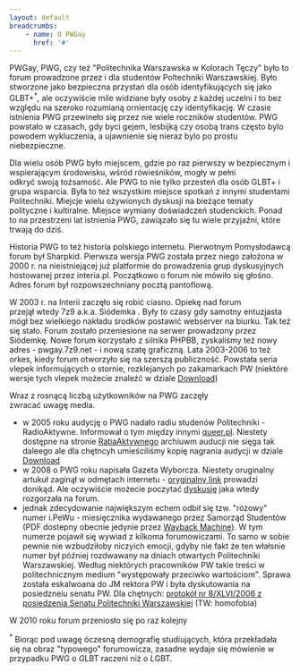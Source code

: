 ```yaml
---
layout: default
breadcrumbs:
    - name: O PWGay
      href: '#'
---
```

PWGay, PWG, czy też "Politechnika Warszawska w Kolorach Tęczy" było to forum prowadzone przez i dla studentów Poltechniki Warszawskiej. Było stworzone jako bezpieczna przystań dla osób identyfikujących się jako GLBT+<sup>*</sup>, ale oczywiście mile widziane były osoby z każdej uczelni i to bez względu na szeroko rozumianą ornientację czy identyfikację. W czasie istnienia PWG przewineło się przez nie wiele roczników studentów. PWG powstało w czasach, gdy byci gejem, lesbijką czy osobą trans często bylo powodem wykluczenia, a ujawnienie się nieraz bylo po prostu niebezpieczne.

Dla wielu osób PWG było miejscem, gdzie po raz pierwszy w bezpiecznym i wspierającym środowisku, wśród rówieśników, mogły w pełni odkryć swoją tożsamość. Ale PWG to nie tylko przesteń dla osób GLBT+ i grupa wsparcia. Była to też wszystkim miejsce spotkań z innymi studentami Politechniki. Miejcje wielu ożywionych dyskusji na bieżące tematy polityczne i kultiralne. Miejsce wymiany doświadczeń studenckich. Ponad to na przestrzeni lat istnienia PWG, zawiązało się tu wiele przyjaźni, które trwają do dziś. 

Historia PWG to też historia polskiego internetu. Pierwotnym Pomysłodawcą forum był Sharpkid. Pierwsza wersja PWG została przez niego założona w 2000 r. na nieistniejącej już platformie do prowadzenia grup dyskusyjnych hostowanej przez interia.pl. Początkowo o forum nie mówiło się głośno. Adres forum był rozpowszechniany pocztą pantoflową. 

W 2003 r. na Interii zaczęło się robić ciasno. Opiekę nad forum przejął wtedy 7z9 a.k.a. Siódemka . Były to czasy gdy samotny entuzjasta mógł bez wielkiego nakładu środków postawić webserver na biurku. Tak też się stało. Forum zostało przeniesione na serwer prowadzony przez Siódemkę. Nowe forum korzystało z silnika PHPBB, zyskaliśmy też nowy adres - pwgay.7z9.net - i nową szatę graficzną. Lata 2003-2006 to też orkes, kiedy forum otworzyło się na szerszą publiczność. Powstała seria vlepek informujących o stornie, rozklejanych po zakamarkach PW (niektóre wersje tych vlepek możecie znaleźć w dziale [Download](/download.html))

Wraz z rosnącą liczbą użytkowników na PWG zaczęły zwracać uwagę media.
* w 2005 roku audycję o PWG nadało radiu studenów Politechniki - RadioAktywne. Informował o tym między innymi [queer.pl](https://queer.pl/news/189414/radioaktywna-audycja-o-homoseksualizmie-i-homofobii). Niestety dostępne na stronie [RatiaAktywnego](https://www.radioaktywne.pl/) archiuwm auducji nie sięga tak daleego ale dla chętncyh umieściliśmy kopię nagrania audycji w dziale [Download](/download.html)
* w 2008 o PWG roku napisała Gazeta Wyborcza. Niestety oruginalny artukuł zaginął w odmętach internetu - [oryginalny link](http://miasta.gazeta.pl/warszawa/1,95190,5990477,Homoseksualisci_z_Politechniki_zalozyli_portal.html) prowadzi donikąd. Ale oczywiście możecie poczytać [dyskusję](/thread/1957/index.html) jaka wtedy rozgorzała na forum.
* jednak zdecydowanie największym echem odbił się tzw. "różowy" numer i.PeWu - miesięcznika wydawanego przez Samorząd Studentów (PDF dostepny obecnie jedynie przez [Wayback Machine](https://web.archive.org/web/20131223222541/http://ipewu.pl/arch/ipewu_nr_26.pdf)). W tym numerze pojawił się wywiad z kilkoma forumowiczami. To samo w sobie pewnie nie wzbudziłoby niczyich emocji, gdyby nie fakt że ten włałsnie numer był później rozdwawany na dniach otwartych Politechniki Warszawskiej. Według niektórych pracowników PW takie treści w politechnicznym medium "występowały przeciwko wartościom". Sprawa została eskalwoana do JM rektora PW i była dyskutowania na posiedzneiu senatu PW. Dla chętnych: [protokół nr 8/XLVI/2006 z posiedzenia Senatu Politechniki Warszawskiej](https://www.bip.pw.edu.pl/content/download/1508/8104/file/8_protokol.pdf) (TW: homofobia)



W 2010 roku forum przeniosło się po raz kolejny



<sup>*</sup> Biorąc pod uwagę óczesną demografię studiujących, która przekładała się na obraz "typowego" forumowicza, zasadne wydaje się mówienie w przypadku PWG o <EM>G</EM>LBT raczeni niż o <EM>L</EM>GBT.